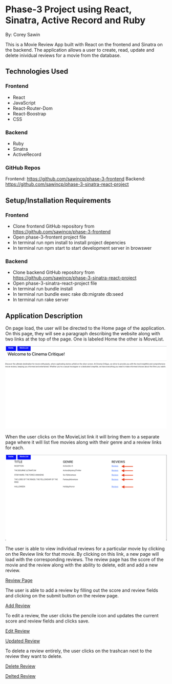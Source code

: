 # Phase-3 Project using React, Sinatra, Active Record and Ruby

By: Corey Sawin

This is a Movie Review App built with React on the frontend and Sinatra on the backend. The application allows a user to create, read, update and delete inividual reviews for a movie from the database. 

## Technologies Used

### Frontend
- React
- JavaScript
- React-Router-Dom
- React-Boostrap
- CSS

### Backend
- Ruby
- Sinatra
- ActiveRecord

### GitHub Repos
Frontend: https://github.com/sawincp/phase-3-frontend
Backend: https://github.com/sawincp/phase-3-sinatra-react-project

## Setup/Installation Requirements

### Frontend
- Clone frontend GitHub repository from  https://github.com/sawincp/phase-3-frontend
- Open phase-3-frontent project file
- In terminal run npm install to install project depencies
- In terminal run npm start to start development server in browswer

### Backend
- Clone backend GitHub repository from https://github.com/sawincp/phase-3-sinatra-react-project
- Open phase-3-sinatra-react-project file
- In terminal run bundle install
- In terminal run bundle exec rake db:migrate db:seed 
- In terminal run rake server

## Application Description

On page load, the user will be directed to the Home page of the application. On this page, they will see a paragraph describing the website along with two links at the top of the page. One is labeled Home the other is MoveList. 

![Home Screen](/Images/Home_Screen.png)

When the user clicks on the MovieList link it will bring them to a separate page where it will list five movies along with their genre and a review links for each. 

![Move List Review](/Images/Movie_List_Reviews.png)

The user is able to view individual reviews for a particular movie by clicking on the Review link for that movie. By clicking on this link, a new page will load with the corresponding reviews. The review page has the score of the movie and the review along with the ability to delete, edit and add a new review. 

[Review Page](/Images/Review.png)


The user is able to add a review by filling out the score and review fields and clicking on the submit button on the review page. 

[Add Review](/Images/Add_Review.png)

To edit a review, the user clicks the pencile icon and updates the current score and review fields and clicks save. 

[Edit Review](/Images/Edit_Review.png)

[Updated Review](/Images/Updated_Review.png)

To delete a review entirely, the user clicks on the trashcan next to the review they want to delete. 

[Delete Review](/Images/Delete_Review.png)

[Delted Review](/Images/Deleted_Review.png)
